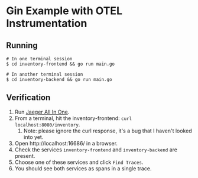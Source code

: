 # Gin Example with OTEL Instrumentation

## Running

```shell
# In one terminal session
$ cd inventory-frontend && go run main.go

# In another terminal session
$ cd inventory-backend && go run main.go
```


## Verification

1. Run [Jaeger All In One](https://www.jaegertracing.io/docs/latest/getting-started/#all-in-one).
2. From a terminal, hit the inventory-frontend: `curl localhost:8080/inventory`. 
   1. Note: please ignore the curl response, it's a bug that I haven't looked into yet.
3. Open http://localhost:16686/ in a browser.
4. Check the services `inventory-frontend` and `inventory-backend` are present.
5. Choose one of these services and click `Find Traces`.
6. You should see both services as spans in a single trace.

